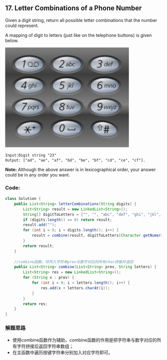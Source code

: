 ## 17. Letter Combinations of a Phone Number

Given a digit string, return all possible letter combinations that the number could represent.

A mapping of digit to letters (just like on the telephone buttons) is given below.

![](tupian/jianpan.png)

```
Input:Digit string "23"
Output: ["ad", "ae", "af", "bd", "be", "bf", "cd", "ce", "cf"].
```
**Note:**
Although the above answer is in lexicographical order, your answer could be in any order you want.

### Code:

```java
class Solution {
    public List<String> letterCombinations(String digits) {
        List<String> result = new LinkedList<String>();
        String[] digitToLetters = {"", "", "abc", "def", "ghi", "jkl", "mno", "pqrs", "tuv", "wxyz"};
        if (digits.length() == 0) return result;
        result.add("");
        for (int i = 0; i < digits.length(); i++) {
            result = combine(result, digitToLetters[Character.getNumericValue(digits.charAt(i))]);
        }
        return result;
    }
    
    //combine函数，将传入字符串prev与数字对应的所有char拼接并返回
    public List<String> combine(List<String> prev, String letters) {
        List<String> res = new LinkedList<String>();
        for (String x : prev) {
            for (int i = 0; i < letters.length(); i++) {
                res.add(x + letters.charAt(i));
            }
        }
        return res;
    }
}
```

### 解题思路
* 使用combine函数作为辅助，combine函数的作用是把字符串与数字对应的所有字符拼接后返回字符串数组；
* 在主函数中遍历按键字符串分别加入对应字符即可。
